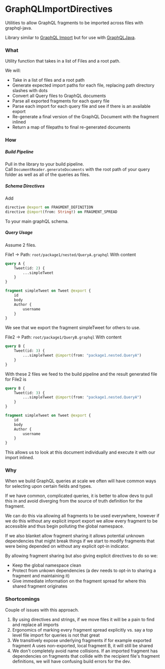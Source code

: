 # GraphQLImportDirectives
Utilities to allow GraphQL fragments to be imported across files with graphql-java.

Library similar to [GraphQL Import](https://www.npmjs.com/package/graphql-import) but for use with [GraphQLJava](https://www.graphql-java.com/).

### What
Utility function that takes in a list of Files and a root path. 

We will:
* Take in a list of files and a root path
* Generate expected import paths for each file, replacing path directory slashes with dots
* Convert all Query files to GraphQL documents
* Parse all exported fragments for each query file
* Parse each import for each query file and see if there is an available export
* Re-generate a final version of the GraphQL Document with the fragment inlined
* Return a map of filepaths to final re-generated documents

### How

##### Build Pipeline
Pull in the library to your build pipeline.  
Call `DocumentReader.generateDocuments` with the root path of your query folder as well as all of the queries as files.

##### Schema Directives
Add
```graphql
directive @export on FRAGMENT_DEFINITION
directive @import(from: String!) on FRAGMENT_SPREAD
```

To your main graphQL schema.

##### Query Usage
Assume 2 files.  

File1 -> Path: `root/package1/nested/QueryA.graphql`
With content
```graphql
query A {
    Tweet(id: 2) {
        ...simpleTweet
    }
}

fragment simpleTweet on Tweet @export {
    id
    body
    Author {
        username
    }
}
```

We see that we export the fragment simpleTweet for others to use.

File2 -> Path: `root/package1/QueryB.graphql`
With content
```graphql
query B {
    Tweet(id: 3) {
        ...simpleTweet @import(from: "package1.nested.QueryA")
    }
}
```

With these 2 files we feed to the build pipeline and the result generated file for File2 is
```graphql
query B {
    Tweet(id: 3) {
        ...simpleTweet @import(from: "package1.nested.QueryA")
    }
}

fragment simpleTweet on Tweet @export {
    id
    body
    Author {
        username
    }
}
```
This allows us to look at this document individually and execute it with our import inlined.

### Why

When we build GraphQL queries at scale we often will have common ways for selecting upon certain fields and types. 

If we have common, complicated queries, it is better to allow devs to pull this in and avoid diverging from the source of truth definition for the fragment.

We can do this via allowing all fragments to be used everywhere, however if we do this without any explicit import export we allow every fragment to be accessible and thus begin polluting the global namespace.  

If we also blanket allow fragment sharing it allows potential unknown dependencies that might break things if we start to modify fragments that were being depended on without any explicit opt-in indicator.  

By allowing fragment sharing but also giving explicit directives to do so we:
* Keep the global namespace clean 
* Protect from unkown dependencies (a dev needs to opt-in to sharing a fragment and maintaining it)
* Give immediate information on the fragment spread for where this shared fragment originates

### Shortcomings 
Couple of issues with this approach.
1. By using directives and strings, if we move files it will be a pain to find and replace all imports
2. Ergonomics of marking every fragment spread explicitly vs. say a top level file import for queries is not that great
3. We transitively expose underlying fragments if for example exported fragment A uses non-exported, local fragment B, it will still be shared
4. We don't completely avoid name collisions.  If an imported fragment has dependencies on fragments that collide with the recipient file's fragment definitions, we will have confusing build errors for the dev.